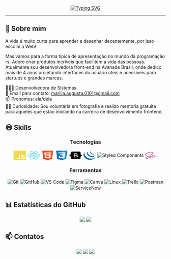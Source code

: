 <div align="center">
  <a href="https://git.io/typing-svg" target="_blank">
    <img src="https://readme-typing-svg.demolab.com?font=Fira+Code&weight=500&size=19&pause=1000&color=CF18F7&center=true&random=false&width=435&lines=%3CHello+World%2F%3E%3BBem-vindo(a)+ao+meu+perfil+no+GitHub!" alt="Typing SVG">
  </a>
</div>

---

## 💙 Sobre mim

A vida é muito curta para aprender a desenhar decentemente, por isso escolhi a Web! 

Mas vamos para a forma típica de apresentação no mundo da programação rs. Adoro criar produtos incríveis que facilitem a vida das pessoas. Atualmente sou desenvolvedora front-end na Avanade Brasil, onde dedico mais de 4 anos projetando interfaces do usuário úteis e acessíveis para startups e grandes marcas.

👩🏽‍💻 Desenvolvedora de Sistemas  
📧 Email para contato: marilia.augusta.0101@gmail.com  
📫 Pronomes: ela/dela  
🕵️‍♀️ Curiosidade: Sou voluntária em fotografia e realizo mentoria gratuita para aqueles que estão iniciando na carreira de desenvolvimento frontend.

## 😄 Skills

<div align="center">
  <h3>Tecnologias</h3>
  <img align="center" alt="JavaScript" height="30" width="40" src="https://raw.githubusercontent.com/devicons/devicon/master/icons/javascript/javascript-plain.svg">
  <img align="center" alt="React" height="30" width="40" src="https://raw.githubusercontent.com/devicons/devicon/master/icons/react/react-original.svg">
  <img align="center" alt="HTML" height="30" width="40" src="https://raw.githubusercontent.com/devicons/devicon/master/icons/html5/html5-original.svg">
  <img align="center" alt="CSS" height="30" width="40" src="https://raw.githubusercontent.com/devicons/devicon/master/icons/css3/css3-original.svg">
  <img align="center" alt="Bootstrap" height="30" width="40" src="https://raw.githubusercontent.com/devicons/devicon/master/icons/bootstrap/bootstrap-plain.svg">
  <img align="center" alt="jQuery" height="30" width="40" src="https://raw.githubusercontent.com/devicons/devicon/master/icons/jquery/jquery-original.svg">
  <img align="center" alt="Styled Components" height="30" width="40" src="https://raw.githubusercontent.com/styled-components/brand/master/styled-components.png">
  <img align="center" alt="Sass" height="30" width="40" src="https://raw.githubusercontent.com/devicons/devicon/master/icons/sass/sass-original.svg">
</div>

<div align="center">
  <h3>Ferramentas</h3>
  <img align="center" alt="Git" height="30" width="40" src="https://www.vectorlogo.zone/logos/git-scm/git-scm-icon.svg">
  <img align="center" alt="GitHub" height="30" width="40" src="https://www.vectorlogo.zone/logos/github/github-icon.svg">
  <img align="center" alt="VS Code" height="30" width="40" src="https://www.vectorlogo.zone/logos/visualstudio_code/visualstudio_code-icon.svg">
  <img align="center" alt="Figma" height="30" width="40" src="https://www.vectorlogo.zone/logos/figma/figma-icon.svg">
  <img align="center" alt="Canva" height="30" width="40" src="https://www.vectorlogo.zone/logos/canva/canva-icon.svg">
  <img align="center" alt="Linux" height="30" width="40" src="https://www.vectorlogo.zone/logos/linux/linux-icon.svg">
  <img align="center" alt="Trello" height="30" width="40" src="https://www.vectorlogo.zone/logos/trello/trello-icon.svg">
  <img align="center" alt="Postman" height="30" width="40" src="https://www.vectorlogo.zone/logos/getpostman/getpostman-icon.svg">
  <img align="center" alt="ServiceNow" height="30" width="40" src="https://www.vectorlogo.zone/logos/servicenow/servicenow-icon.svg">
</div>




## 📊 Estatísticas do GitHub

<div align="center">
  <img height="175em" src="https://github-readme-stats.vercel.app/api?username=devMarilia&show_icons=true&theme=dracula&include_all_commits=true&count_private=true"/>
  <img height="175em" src="https://github-readme-stats.vercel.app/api/top-langs/?username=devMarilia&layout=compact&langs_count=7&theme=dracula"/>
</div>

## 📫 Contatos

<div align="center"> 
  <a href="https://discord.com/channels/@me" target="_blank"><img src="https://img.shields.io/badge/Discord-7289DA?style=for-the-badge&logo=discord&logoColor=white" target="_blank"></a> 
  <a href="mailto:marilia.augusta.0101@gmail.com"><img src="https://img.shields.io/badge/-Gmail-%23333?style=for-the-badge&logo=gmail&logoColor=white" target="_blank"></a>
  <a href="https://www.linkedin.com/in/marilia-augusta/" target="_blank"><img src="https://img.shields.io/badge/-LinkedIn-%230077B5?style=for-the-badge&logo=linkedin&logoColor=white" target="_blank"></a> 
</div>


